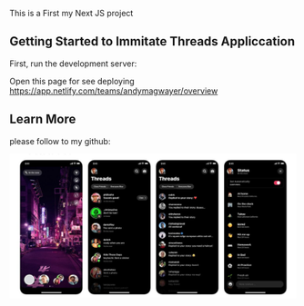 This is a First my Next JS project

## Getting Started to Immitate Threads Appliccation

First, run the development server:




Open this page for see deploying 
https://app.netlify.com/teams/andymagwayer/overview



## Learn More

please follow to my github:

![Treads](https://github.com/AndyMagwayer/Threads/blob/main/Threads-app-.jpg)
